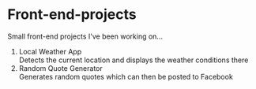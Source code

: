 # Front-end-projects
Small front-end projects I've been working on...

1. Local Weather App</br>
Detects the current location and displays the weather conditions there
2. Random Quote Generator</br>
Generates random quotes which can then be posted to Facebook
